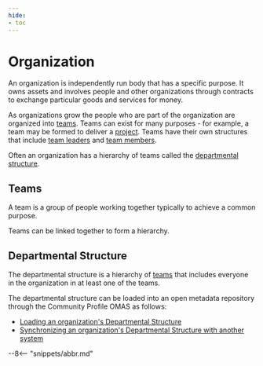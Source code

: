 ```yaml
---
hide:
- toc
---
```


<!-- SPDX-License-Identifier: CC-BY-4.0 -->
<!-- Copyright Contributors to the ODPi Egeria project. -->

# Organization

An organization is independently run body that has a specific purpose.
It owns assets and involves people and other organizations through contracts to
exchange particular goods and services
for money.

As organizations grow the people who are part of the organization are organized into [teams](#teams).
Teams can exist for many purposes - for example, a team may be formed to deliver a [project](project.md).
Teams have their own structures that include [team leaders](./concepts/person-role#team-leader) and [team members](./concepts/person-role#team-member).

Often an organization has a hierarchy of teams called the [departmental structure](#departmental-structure).

## Teams

A team is a group of people working together typically to achieve a common purpose.

Teams can be linked together to form a hierarchy.

## Departmental Structure

The departmental structure is a hierarchy of [teams](#teams) that includes everyone in
the organization in at least one of the teams.

The departmental structure can be loaded into an open metadata repository through the Community Profile OMAS as follows:

* [Loading an organization's Departmental Structure](../../../community-profile/docs/scenarios/loading-departmental-structure.md)
* [Synchronizing an organization's Departmental Structure with another system](../../../community-profile/docs/scenarios/synchronizing-departmental-structure.md)


--8<-- "snippets/abbr.md"